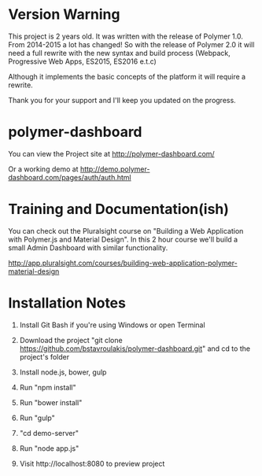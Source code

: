 # Version Warning

This project is 2 years old. It was written with the release of Polymer 1.0. From 2014-2015 a lot has changed! So with the release of Polymer 2.0 it will need a full rewrite with the new syntax and build process (Webpack, Progressive Web Apps, ES2015, ES2016 e.t.c)

Although it implements the basic concepts of the platform it will require a rewrite.

Thank you for your support and I'll keep you updated on the progress.

# polymer-dashboard

You can view the Project site at http://polymer-dashboard.com/

Or a working demo at http://demo.polymer-dashboard.com/pages/auth/auth.html

# Training and Documentation(ish)

You can check out the Pluralsight course on "Building a Web Application with Polymer.js and Material Design".
In this 2 hour course we'll build a small Admin Dashboard with similar functionality.

http://app.pluralsight.com/courses/building-web-application-polymer-material-design

# Installation Notes

1) Install Git Bash if you're using Windows or open Terminal

2) Download the project "git clone https://github.com/bstavroulakis/polymer-dashboard.git" and cd to the project's folder

3) Install node.js, bower, gulp

4) Run "npm install"

5) Run "bower install"

6) Run "gulp"

7) "cd demo-server"

8) Run "node app.js"

9) Visit http://localhost:8080 to preview project
